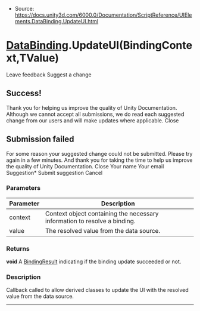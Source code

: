 * Source: https://docs.unity3d.com/6000.0/Documentation/ScriptReference/UIElements.DataBinding.UpdateUI.html

#  [DataBinding](https://docs.unity3d.com/6000.0/Documentation/ScriptReference/UIElements.DataBinding.html).UpdateUI<TValue>(BindingContext,TValue)
Leave feedback
Suggest a change
## Success!
Thank you for helping us improve the quality of Unity Documentation. Although we cannot accept all submissions, we do read each suggested change from our users and will make updates where applicable.
Close
## Submission failed
For some reason your suggested change could not be submitted. Please <a>try again</a> in a few minutes. And thank you for taking the time to help us improve the quality of Unity Documentation.
Close
Your name Your email Suggestion* Submit suggestion
Cancel
### Parameters
Parameter | Description  
---|---  
context | Context object containing the necessary information to resolve a binding.  
value | The resolved value from the data source.  
### Returns
**void** A [BindingResult](https://docs.unity3d.com/6000.0/Documentation/ScriptReference/UIElements.BindingResult.html) indicating if the binding update succeeded or not. 
### Description
Callback called to allow derived classes to update the UI with the resolved value from the data source. 
* * *
